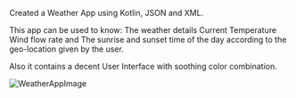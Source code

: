 Created a Weather App using Kotlin, JSON and XML.

This app can be used to know:
The weather details
Current Temperature
Wind flow rate and 
The sunrise and sunset time of the day according to the geo-location given by the user.

Also it contains a decent User Interface with soothing color combination.

![WeatherAppImage](https://user-images.githubusercontent.com/104689798/216789006-98fde126-b9bf-4661-b5cc-551c408b8ef6.jpeg)


